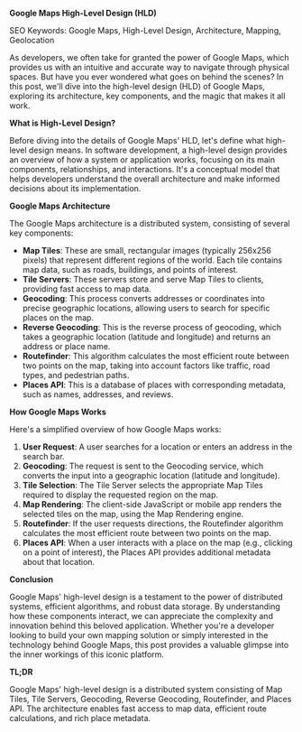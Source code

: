 **Google Maps High-Level Design (HLD)**

SEO Keywords: Google Maps, High-Level Design, Architecture, Mapping, Geolocation

As developers, we often take for granted the power of Google Maps, which provides us with an intuitive and accurate way to navigate through physical spaces. But have you ever wondered what goes on behind the scenes? In this post, we'll dive into the high-level design (HLD) of Google Maps, exploring its architecture, key components, and the magic that makes it all work.

**What is High-Level Design?**

Before diving into the details of Google Maps' HLD, let's define what high-level design means. In software development, a high-level design provides an overview of how a system or application works, focusing on its main components, relationships, and interactions. It's a conceptual model that helps developers understand the overall architecture and make informed decisions about its implementation.

**Google Maps Architecture**

The Google Maps architecture is a distributed system, consisting of several key components:

* **Map Tiles**: These are small, rectangular images (typically 256x256 pixels) that represent different regions of the world. Each tile contains map data, such as roads, buildings, and points of interest.
* **Tile Servers**: These servers store and serve Map Tiles to clients, providing fast access to map data.
* **Geocoding**: This process converts addresses or coordinates into precise geographic locations, allowing users to search for specific places on the map.
* **Reverse Geocoding**: This is the reverse process of geocoding, which takes a geographic location (latitude and longitude) and returns an address or place name.
* **Routefinder**: This algorithm calculates the most efficient route between two points on the map, taking into account factors like traffic, road types, and pedestrian paths.
* **Places API**: This is a database of places with corresponding metadata, such as names, addresses, and reviews.

**How Google Maps Works**

Here's a simplified overview of how Google Maps works:

1. **User Request**: A user searches for a location or enters an address in the search bar.
2. **Geocoding**: The request is sent to the Geocoding service, which converts the input into a geographic location (latitude and longitude).
3. **Tile Selection**: The Tile Server selects the appropriate Map Tiles required to display the requested region on the map.
4. **Map Rendering**: The client-side JavaScript or mobile app renders the selected tiles on the map, using the Map Rendering engine.
5. **Routefinder**: If the user requests directions, the Routefinder algorithm calculates the most efficient route between two points on the map.
6. **Places API**: When a user interacts with a place on the map (e.g., clicking on a point of interest), the Places API provides additional metadata about that location.

**Conclusion**

Google Maps' high-level design is a testament to the power of distributed systems, efficient algorithms, and robust data storage. By understanding how these components interact, we can appreciate the complexity and innovation behind this beloved application. Whether you're a developer looking to build your own mapping solution or simply interested in the technology behind Google Maps, this post provides a valuable glimpse into the inner workings of this iconic platform.

**TL;DR**

Google Maps' high-level design is a distributed system consisting of Map Tiles, Tile Servers, Geocoding, Reverse Geocoding, Routefinder, and Places API. The architecture enables fast access to map data, efficient route calculations, and rich place metadata.